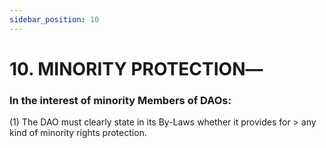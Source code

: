 ```yaml
---
sidebar_position: 10
---
```


# 10.  MINORITY PROTECTION―

 
### In the interest of minority Members of DAOs: 

(1) The DAO must clearly state in its By-Laws whether it provides for
    > any kind of minority rights protection.
